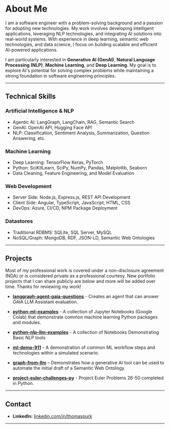 # About Me  

I am a software engineer with a problem-solving background and a passion for adopting new technologies. My work involves developing intelligent applications, leveraging NLP technologies, and integrating AI solutions into real-world systems. With experience in deep learning, semantic web technologies, and data science, I focus on building scalable and efficient AI-powered applications.  

I am particularly interested in **Generative AI (GenAI)**, **Natural Language Processing (NLP)**, **Machine Learning**, and **Deep Learning**. My goal is to explore AI's potential for solving complex problems while maintaining a strong foundation in software engineering principles.  

---

## Technical Skills  

### Artificial Intelligence & NLP
- Agentic AI: LangGraph, LangChain, RAG, Semantic Search
- GenAI: OpenAI API, Hugging Face API  
- NLP: Classification, Sentiment Analysis, Summarization, Question Answering, etc.

### Machine Learning
- Deep Learning: TensorFlow Keras, PyTorch 
- Python: SciKitLearn, SciPy, NumPy, Pandas, Matplotlib, Seaborn
- Data Cleaning, Feature Engineering, and Model Evaluation  

### Web Development  
- Server Side: Node.js, Express.js, REST API Development  
- Client Side: Angular, TypeScript, JavaScript, HTML, CSS  
- DevOps: Azure, CI/CD, NPM Package Deployment 

### Datastores 
- Traditional RDBMS: SQLite, SQL Server, MySQL
- NoSQL/Graph: MongoDB, RDF, JSON-LD, Semantic Web Ontologies 

---

## Projects

Most of my professional work is covered under a non-disclosure agreement (NDA) or is considered private as a professional courtesy. New portfolio projects that I can share publicly are below and more will be added over time. Thanks for reviewing my work!

- [**langgraph-agent-gaia-questions**](https://github.com/thomaspurk/langgraph-agent-gaia-questions/) - Creates an agent that can answer GAIA LLM Assistant evaluation. 

- [**python-ml-examples**](https://github.com/thomaspurk/python-ml-examples) - A collection of Jupyter Notebooks (Google Colab) that demonstrate common machine learning Python packages and modules.

- [**python-nlp-llm-examples**](https://github.com/thomaspurk/python-nlp-llm-examples) - A collection of Notebooks Demonstrating Basic NLP tools

- [**ml-demo-911**](https://github.com/thomaspurk/ml-demo-911) - A demonstration of common ML workflow steps and technologies within a simulated scenario.

- [**graph-from-llm**](https://github.com/thomaspurk/graph-from-llm) – Demonstrates how a generative AI tool can be used to automate the initial draft of a Semantic Web Ontology. 
  
- [**project-euler-challenges-py**](https://github.com/thomaspurk/project-euler-challenges-py) - Project Euler Problems 26-50 completed in Python.

---

## Contact  
- **LinkedIn:** [linkedin.com/in/thomaspurk](https://linkedin.com/in/thomaspurk)  

---
